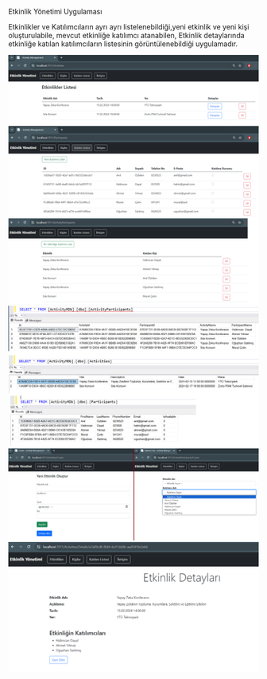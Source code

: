 Etkinlik Yönetimi Uygulaması

Etkinlikler ve Katılımcıların ayrı ayrı listelenebildiği,yeni etkinlik ve yeni kişi oluşturulabile, mevcut etkinliğe katılımcı atanabilen, 
Etkinlik detaylarında etkinliğe katılan katılımcıların listesinin görüntülenebildiği uygulamadır.



![1](https://github.com/ahmetyusufyilmaz/GH_Project1/blob/master/GH_Project1/wwwroot/images/1.png)
![1](https://github.com/ahmetyusufyilmaz/GH_Project1/blob/master/GH_Project1/wwwroot/images/2.png)
![1](https://github.com/ahmetyusufyilmaz/GH_Project1/blob/master/GH_Project1/wwwroot/images/3.png)
![1](https://github.com/ahmetyusufyilmaz/GH_Project1/blob/master/GH_Project1/wwwroot/images/4.png)
